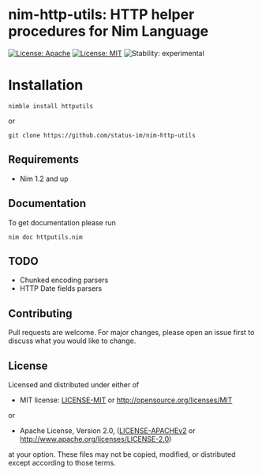 # nim-http-utils: HTTP helper procedures for Nim Language

[![License: Apache](https://img.shields.io/badge/License-Apache%202.0-blue.svg)](https://opensource.org/licenses/Apache-2.0)
[![License: MIT](https://img.shields.io/badge/License-MIT-blue.svg)](https://opensource.org/licenses/MIT)
![Stability: experimental](https://img.shields.io/badge/stability-experimental-orange.svg)

# Installation

```
nimble install httputils
```
or
```
git clone https://github.com/status-im/nim-http-utils
```

## Requirements

* Nim 1.2 and up

## Documentation

To get documentation please run
```
nim doc httputils.nim
```

## TODO

* Chunked encoding parsers
* HTTP Date fields parsers

## Contributing

Pull requests are welcome. For major changes, please open an issue first to discuss what you would like to change.

## License

Licensed and distributed under either of

* MIT license: [LICENSE-MIT](LICENSE-MIT) or http://opensource.org/licenses/MIT

or

* Apache License, Version 2.0, ([LICENSE-APACHEv2](LICENSE-APACHEv2) or http://www.apache.org/licenses/LICENSE-2.0)

at your option. These files may not be copied, modified, or distributed except according to those terms.
